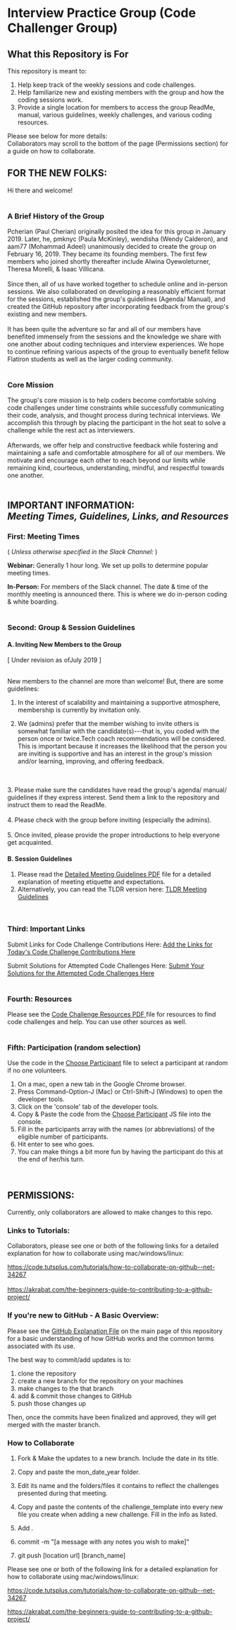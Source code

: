 # Interview Practice Group (Code Challenger Group)

## What this Repository is For

This repository is meant to:
1. Help keep track of the weekly sessions and code challenges.
2. Help familiarize new and existing members with the group and how the coding sessions work.
3. Provide a single location for members to access the group ReadMe, manual, various guidelines, weekly challenges, and various coding resources.

Please see below for more details: <br />
Collaborators may scroll to the bottom of the page (Permissions section) for a guide on how to collaborate.
<br />

## FOR THE NEW FOLKS:

Hi there and welcome!
<br />
<br />

### A Brief History of the Group
Pcherian (Paul Cherian) originally posited the idea for this group in January 2019. Later, he, pmknyc (Paula McKinley), wendisha (Wendy Calderon), and aam77 (Mohammad Adeel) unanimously decided to create the group on February 16, 2019. They became its founding members. The first few members who joined shortly thereafter include Alwina Oyewoleturner, Theresa Morelli, & Isaac Villicana.
<br />
<br />
Since then, all of us have worked together to schedule online and in-person sessions. We also collaborated on developing a reasonably efficient format for the sessions, established the group's guidelines (Agenda/ Manual), and created the GitHub repository after incorporating feedback from the group's existing and new members.
<br />
<br />
It has been quite the adventure so far and all of our members have benefited immensely from the sessions and the knowledge we share with one another about coding techniques and interview experiences. We hope to continue refining various aspects of the group to eventually benefit fellow Flatiron students as well as the larger coding community.
<br />
<br />

### Core Mission
The group's core mission is to help coders become comfortable solving code challenges under time constraints while successfully communicating their code, analysis, and thought process during technical interviews. We accomplish this through by placing the participant in the hot seat to solve a challenge while the rest act as interviewers.
<br />
<br />
Afterwards, we offer help and constructive feedback while fostering and maintaining a safe and comfortable atmosphere for all of our members. We motivate and encourage each other to reach beyond our limits while remaining kind, courteous, understanding, mindful, and respectful towards one another.
<br />
<br />

## IMPORTANT INFORMATION: <br /> *Meeting Times, Guidelines, Links, and Resources*

### First: **Meeting Times** <br />
( *Unless otherwise specified in the Slack Channel:* )

**Webinar:** Generally 1 hour long. We set up polls to determine popular meeting times.

**In-Person:** For members of the Slack channel. The date & time of the monthly meeting is announced there. This is where we do in-person coding & white boarding.
<br />
<br />

### Second: Group & Session Guidelines
#### A. Inviting New Members to the Group
[ Under revision as ofJuly 2019 ]
<br />
<br />

New members to the channel are more than welcome! But, there are some guidelines:

1. In the interest of scalability and maintaining a supportive atmosphere, membership is currently by invitation only.

2. We (admins) prefer that the member wishing to invite others is somewhat familiar with the candidate(s)---that is, you coded with the person once or twice.Tech coach recommendations will be considered. This is important because it increases the likelihood that the person you are inviting is supportive and has an interest in the group's mission and/or learning, improving, and offering feedback.
<br />
<br />
3. Please make sure the candidates have read the group's agenda/ manual/  guidelines if they express interest. Send them a link to the repository and instruct them to read the ReadMe.
<br />
<br />
4. Please check with the group before inviting (especially the admins).
<br />
<br />
5. Once invited, please provide the proper introductions to help everyone get acquainted.

#### B. Session Guidelines
1. Please read the [Detailed Meeting Guidelines PDF](https://github.com/AAM77/Flatiron_Code_Challenger_Group/blob/master/Group_Session_Guidelines_Detailed.pdf " Detailed Meeting Guidelines") file for a detailed explanation of meeting etiquette and expectations.
2. Alternatively, you can read the TLDR version here: [TLDR Meeting Guidelines](https://github.com/AAM77/Flatiron_Code_Challenger_Group/blob/master/Group_Session_Guidelines_TLDR.pdf "TLDR Meeting Guidelines")
<br />

### Third: Important Links
Submit Links for Code Challenge Contributions Here:
[Add the Links for Today's Code Challenge Contributions Here](https://docs.google.com/document/d/1a5zHbklr8HJ0qLJx7MYvjxOwRIZ7-H9DUty02AJms1s/edit?usp=sharing "Add the Links for Today's Code Challenge Contributions Here")
<br />

Submit Solutions for Attempted Code Challenges Here:
[Submit Your Solutions for the Attempted Code Challenges Here](https://docs.google.com/document/d/1mnIeXfadnRl6UkYHi7MJVLyknVQjIhxOkmG8UAKm6Ls/edit "Submit Your Solutions for the Attempted Code Challenges Here")
<br />
<br />

### Fourth: Resources
Please see the [Code Challenge Resources PDF ](https://github.com/AAM77/Flatiron_Code_Challenger_Group/blob/master/Code_Challenge_Resources.pdf "Code Challenge Resources") file for resources to find code challenges and help. You can use other sources as well.
<br />
<br />

### Fifth: Participation (random selection)
Use the code in the [Choose Participant](https://github.com/AAM77/Flatiron_Code_Challenger_Group/blob/master/choose_participant.js "Choose Participant") file to select a participant at random if no one volunteers.

1. On a mac, open a new tab in the Google Chrome browser.
2. Press Command-Option-J (Mac) or Ctrl-Shift-J (Windows) to open the developer tools.<br />
3. Click on the 'console' tab of the developer tools.<br />
4. Copy & Paste the code from the [Choose Participant](https://github.com/AAM77/Flatiron_Code_Challenger_Group/blob/master/choose_participant.js "Choose Participant") JS file into the console.<br />
5. Fill in the participants array with the names (or abbreviations) of the eligible number of participants.<br />
6. Hit enter to see who goes.<br />
7. You can make things a bit more fun by having the participant do this at the end of her/his turn.
<br />

## PERMISSIONS:
Currently, only collaborators are allowed to make changes to this repo.

### Links to Tutorials:
Collaborators, please see one or both of the following links for a detailed explanation for how to collaborate using mac/windows/linux:

https://code.tutsplus.com/tutorials/how-to-collaborate-on-github--net-34267
<br />
<br />
https://akrabat.com/the-beginners-guide-to-contributing-to-a-github-project/

### If you're new to GitHub - A Basic Overview:

Please see the [GitHub Explanation File](https://github.com/AAM77/Flatiron_Code_Challenger_Group/blob/master/GitHub_Explanation.md "Basic Explanation of GitHub") on the main page of this repository for a basic understanding of how GitHub works and the common terms associated with its use.


The best way to commit/add updates is to:

1. clone the repository
2. create a new branch for the repository on your machines
2. make changes to the that branch
3. add & commit those changes to GitHub
4. push those changes up

Then, once the commits have been finalized and approved, they will get merged with the master branch.

### How to Collaborate

1. Fork & Make the updates to a new branch. Include the date in its title.

2. Copy and paste the mon_date_year folder.

3. Edit its name and the folders/files it contains to reflect the challenges presented during that meeting.

4. Copy and paste the contents of the challenge_template into every new file you create when adding a new challenge. Fill in the info as listed.

5. Add .

6. commit -m "[a message with any notes you wish to make]"

7. git push [location url] [branch_name]


Please see one or both of the following link for a detailed explanation for how to collaborate using mac/windows/linux:

https://code.tutsplus.com/tutorials/how-to-collaborate-on-github--net-34267

https://akrabat.com/the-beginners-guide-to-contributing-to-a-github-project/
